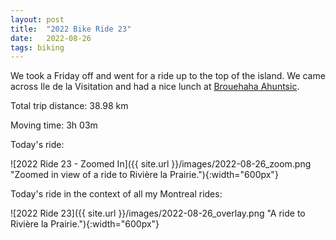 ```yaml
---
layout: post
title:  "2022 Bike Ride 23"
date:   2022-08-26
tags: biking
---
```


We took a Friday off and went for a ride up to the top of the island. We came across Ile de la Visitation and had a nice lunch at [Brouehaha Ahuntsic](http://www.brouepubbrouhaha.com).

Total trip distance: 38.98 km

Moving time: 3h 03m

Today's ride:

![2022 Ride 23 - Zoomed In]({{ site.url }}/images/2022-08-26_zoom.png "Zoomed in view of a ride to Rivière la Prairie."){:width="600px"}

Today's ride in the context of all my Montreal rides:

![2022 Ride 23]({{ site.url }}/images/2022-08-26_overlay.png "A ride to Rivière la Prairie."){:width="600px"}
